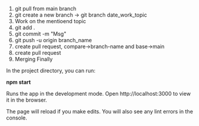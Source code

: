 1. git pull from main branch
2. git create a new branch
   -> git branch date_work_topic
3. Work on the mentioend topic
4. git add .
5. git commit -m "Msg"
6. git push -u origin branch_name
7. create pull request, compare->branch-name and base->main
8. create pull request
9. Merging Finally 

In the project directory, you can run:

**npm start**

Runs the app in the development mode.
Open http://localhost:3000 to view it in the browser.

The page will reload if you make edits.
You will also see any lint errors in the console.
